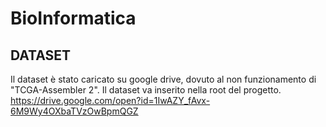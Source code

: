 # BioInformatica

## DATASET 
Il dataset è stato caricato su google drive, dovuto al non funzionamento di "TCGA-Assembler 2".
Il dataset va inserito nella root del progetto.
https://drive.google.com/open?id=1IwAZY_fAvx-6M9Wy4OXbaTVzOwBpmQGZ
